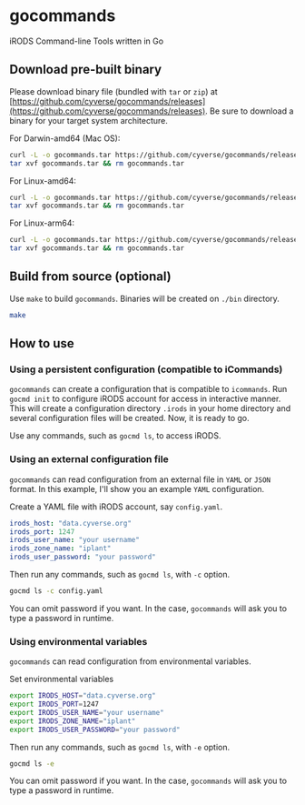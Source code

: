 # gocommands
iRODS Command-line Tools written in Go


## Download pre-built binary
Please download binary file (bundled with `tar` or `zip`) at [https://github.com/cyverse/gocommands/releases](https://github.com/cyverse/gocommands/releases).
Be sure to download a binary for your target system architecture.

For Darwin-amd64 (Mac OS):
```bash
curl -L -o gocommands.tar https://github.com/cyverse/gocommands/releases/download/v0.2.11/gocommands_amd64_darwin_v0.2.11_portable.tar && \
tar xvf gocommands.tar && rm gocommands.tar
```

For Linux-amd64:
```bash
curl -L -o gocommands.tar https://github.com/cyverse/gocommands/releases/download/v0.2.11/gocommands_amd64_linux_v0.2.11_portable.tar && \
tar xvf gocommands.tar && rm gocommands.tar
```

For Linux-arm64:
```bash
curl -L -o gocommands.tar https://github.com/cyverse/gocommands/releases/download/v0.2.11/gocommands_arm64_linux_v0.2.11_portable.tar && \
tar xvf gocommands.tar && rm gocommands.tar
```


## Build from source (optional)
Use `make` to build `gocommands`. Binaries will be created on `./bin` directory.

```bash
make
```

## How to use

### Using a persistent configuration (compatible to iCommands)
`gocommands` can create a configuration that is compatible to `icommands`.
Run `gocmd init` to configure iRODS account for access in interactive manner.
This will create a configuration directory `.irods` in your home directory and several configuration files will be created.
Now, it is ready to go.

Use any commands, such as `gocmd ls`, to access iRODS.

### Using an external configuration file 
`gocommands` can read configuration from an external file in `YAML` or `JSON` format.
In this example, I'll show you an example `YAML` configuration.

Create a YAML file with iRODS account, say `config.yaml`.
```yaml
irods_host: "data.cyverse.org"
irods_port: 1247
irods_user_name: "your username"
irods_zone_name: "iplant"
irods_user_password: "your password"
```

Then run any commands, such as `gocmd ls`, with `-c` option.
```bash
gocmd ls -c config.yaml
```

You can omit password if you want. In the case, `gocommands` will ask you to type a password in runtime.

### Using environmental variables 
`gocommands` can read configuration from environmental variables.

Set environmental variables
```bash
export IRODS_HOST="data.cyverse.org"
export IRODS_PORT=1247
export IRODS_USER_NAME="your username"
export IRODS_ZONE_NAME="iplant"
export IRODS_USER_PASSWORD="your password"
```

Then run any commands, such as `gocmd ls`, with `-e` option.
```bash
gocmd ls -e
```

You can omit password if you want. In the case, `gocommands` will ask you to type a password in runtime.
